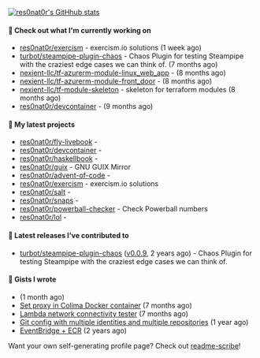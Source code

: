 [![res0nat0r's GitHhub stats](https://github-readme-stats.vercel.app/api?username=res0nat0r&count_private=true&show_icons=true)](https://github.com/anuraghazra/github-readme-stats)

#### 👷 Check out what I'm currently working on

- [res0nat0r/exercism](https://github.com/res0nat0r/exercism) - exercism.io solutions (1 week ago)
- [turbot/steampipe-plugin-chaos](https://github.com/turbot/steampipe-plugin-chaos) - Chaos Plugin for testing Steampipe with the craziest edge cases we can think of. (7 months ago)
- [nexient-llc/tf-azurerm-module-linux_web_app](https://github.com/nexient-llc/tf-azurerm-module-linux_web_app) -  (8 months ago)
- [nexient-llc/tf-azurerm-module-front_door](https://github.com/nexient-llc/tf-azurerm-module-front_door) -  (8 months ago)
- [nexient-llc/tf-module-skeleton](https://github.com/nexient-llc/tf-module-skeleton) - skeleton for terraform modules (8 months ago)
- [res0nat0r/devcontainer](https://github.com/res0nat0r/devcontainer) -  (9 months ago)

#### 🌱 My latest projects

- [res0nat0r/fly-livebook](https://github.com/res0nat0r/fly-livebook) - 
- [res0nat0r/devcontainer](https://github.com/res0nat0r/devcontainer) - 
- [res0nat0r/haskellbook](https://github.com/res0nat0r/haskellbook) - 
- [res0nat0r/guix](https://github.com/res0nat0r/guix) - GNU GUIX Mirror
- [res0nat0r/advent-of-code](https://github.com/res0nat0r/advent-of-code) - 
- [res0nat0r/exercism](https://github.com/res0nat0r/exercism) - exercism.io solutions
- [res0nat0r/salt](https://github.com/res0nat0r/salt) - 
- [res0nat0r/snaps](https://github.com/res0nat0r/snaps) - 
- [res0nat0r/powerball-checker](https://github.com/res0nat0r/powerball-checker) - Check Powerball numbers
- [res0nat0r/lol](https://github.com/res0nat0r/lol) - 

#### 🔭 Latest releases I've contributed to

- [turbot/steampipe-plugin-chaos](https://github.com/turbot/steampipe-plugin-chaos) ([v0.0.9](https://github.com/turbot/steampipe-plugin-chaos/releases/tag/v0.0.9), 2 years ago) - Chaos Plugin for testing Steampipe with the craziest edge cases we can think of.

#### 📓 Gists I wrote

- [](https://gist.github.com/81ca619a216d5e313af32ea774e3e6c1) (1 month ago)
- [Set proxy in Colima Docker container](https://gist.github.com/e182f23272a331f20b83195156eef83f) (7 months ago)
- [Lambda network connectivity tester](https://gist.github.com/a20f2ae9fb88b4aac3f146e55c6710eb) (7 months ago)
- [Git config with multiple identities and multiple repositories](https://gist.github.com/576d223206ef057cde52ef180f73cedd) (1 year ago)
- [EventBridge &#43; ECR](https://gist.github.com/2199102ab9a297d84bc1976d505c689b) (2 years ago)

Want your own self-generating profile page? Check out [readme-scribe](https://github.com/muesli/readme-scribe)!
